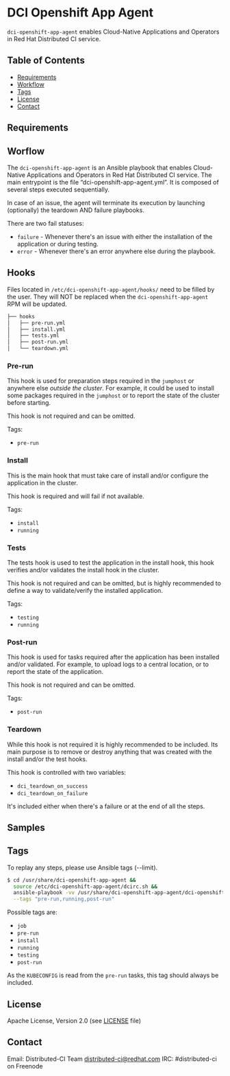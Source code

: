 # DCI Openshift App Agent

`dci-openshift-app-agent` enables Cloud-Native Applications and Operators in Red Hat Distributed CI service.

## Table of Contents

- [Requirements](#requirements)
- [Workflow](#workflow)
- [Tags](#tags)
- [License](#license)
- [Contact](#contact)

## Requirements

## Worflow

The `dci-openshift-app-agent` is an Ansible playbook that enables Cloud-Native Applications and Operators in Red Hat Distributed CI service. The main entrypoint is the file “dci-openshift-app-agent.yml”. It is composed of several steps executed sequentially.

In case of an issue, the agent will terminate its execution by launching (optionally) the teardown AND failure playbooks.

There are two fail statuses:

- `failure` - Whenever there's an issue with either the installation of the application or during testing.
- `error` - Whenever there's an error anywhere else during the playbook.

## Hooks

Files located in `/etc/dci-openshift-app-agent/hooks/` need to be filled by the user.
They will NOT be replaced when the `dci-openshift-app-agent` RPM will be updated.

```bash
├── hooks
│   ├── pre-run.yml
│   ├── install.yml
│   ├── tests.yml
│   ├── post-run.yml
│   └── teardown.yml
```

### Pre-run

This hook is used for preparation steps required in the `jumphost` or anywhere else _outside the cluster_. For example, it could be used to install some packages required in the `jumphost` or to report the state of the cluster before starting.

This hook is not required and can be omitted.

Tags:

- `pre-run`

### Install

This is the main hook that must take care of install and/or configure the application in the cluster.

This hook is required and will fail if not available.

Tags:

- `install`
- `running`

### Tests

The tests hook is used to test the application in the install hook, this hook verifies and/or validates the install hook in the cluster.

This hook is not required and can be omitted, but is highly recommended to define a way to validate/verify the installed application.

Tags:

- `testing`
- `running`

### Post-run

This hook is used for tasks required after the application has been installed and/or validated. For example, to upload logs to a central location, or to report the state of the application.

This hook is not required and can be omitted.

Tags:

- `post-run`

### Teardown

While this hook is not required it is highly recommended to be included. Its main purpose is to remove or destroy anything that was created with the install and/or the test hooks.

This hook is controlled with two variables:

- `dci_teardown_on_success`
- `dci_teardown_on_failure`

It's included either when there's a failure or at the end of all the steps.

## Samples

## Tags

To replay any steps, please use Ansible tags (--limit).

```bash
$ cd /usr/share/dci-openshift-app-agent &&
  source /etc/dci-openshift-app-agent/dcirc.sh &&
  ansible-playbook -vv /usr/share/dci-openshift-app-agent/dci-openshift-app-agent.yml \
  --tags "pre-run,running,post-run"
```

Possible tags are:

- `job`
- `pre-run`
- `install`
- `running`
- `testing`
- `post-run`

As the `KUBECONFIG` is read from the `pre-run` tasks, this tag should always be included.

## License

Apache License, Version 2.0 (see [LICENSE](LICENSE) file)

## Contact

Email: Distributed-CI Team <distributed-ci@redhat.com>
IRC: #distributed-ci on Freenode
